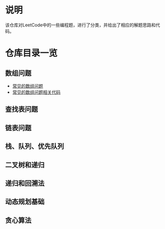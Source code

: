# 说明
该仓库对LeetCode中的一些编程题，进行了分类，并给出了相应的解题思路和代码。

# 仓库目录一览
## 数组问题 

- [常见的数组问题](https://github.com/DuHouAn/00Algorithm/blob/master/03LeetCodeForInterview/01LeetCode%E4%B8%AD%E7%9A%84%E6%95%B0%E7%BB%84%E9%97%AE%E9%A2%98.md)
- [常见的数组问题相关代码](https://github.com/DuHouAn/AlgorithmForInterview/tree/master/src/com/southeast/code_01_array)
## 查找表问题
## 链表问题
## 栈、队列、优先队列
## 二叉树和递归
## 递归和回溯法
## 动态规划基础
## 贪心算法
